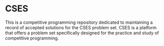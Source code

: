 # CSES
This is a competitive programming repository dedicated to maintaining a record of accepted solutions for the CSES problem set. CSES is a platform that offers a problem set specifically designed for the practice and study of competitive programming.
